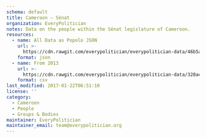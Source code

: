 ```yaml
---
schema: default
title: Cameroon — Sénat
organization: EveryPolitician
notes: Data on the people within the Sénat legislature of Cameroon.
resources:
  - name: All Data as Popolo JSON
    url: >-
      https://cdn.rawgit.com/everypolitician/everypolitician-data/46b5a83dfd85f819066f883200ea63ef36845c48/data/Cameroon/Senate/ep-popolo-v1.0.json
    format: json
  - name: From 2013
    url: >-
      https://cdn.rawgit.com/everypolitician/everypolitician-data/328acb852c9c92b4a8aa94598376dfa248d97365/data/Cameroon/Senate/term-9.csv
    format: csv
last_modified: 2017-01-22T06:51:10
license: ''
category:
  - Cameroon
  - People
  - Groups & Bodies
maintainer: EveryPolitician
maintainer_email: team@everypolitician.org
---
```

